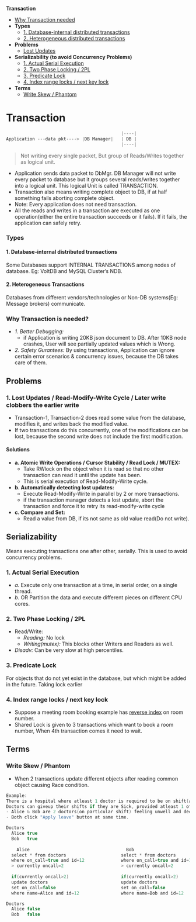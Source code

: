 **Transaction**
- [Why Transaction needed](#w)
- **Types**
  - [1. Database-internal distributed transactions](#t1)
  - [2. Heterogeneous distributed transactions](#t2)
- **Problems**
  - [Lost Updates](#l)
- **Serializability (to avoid Concurrency Problems)**
  - [1. Actual Serial Execution](#s1)
  - [2. Two Phase Locking / 2PL](#s2)
  - [3. Predicate Lock](#s3)
  - [4. Index range locks / next key lock](#s4)
- **Terms**
  - [Write Skew / Phantom](#ws)

# Transaction
```c
                                            |----|
Application ---data pkt----> |DB Manager|   | DB |
                                            |----|
```
> Not writing every single packet, But group of Reads/Writes together as logical unit.

- Application sends data packet to DbMgr. DB Manager will not write every packet to database but it groups several reads/writes together into a logical unit. This logical Unit is called TRANSACTION. 
- Transaction also means writing complete object to DB, if at half something fails aborting complete object.
- Note: Every application does not need transaction.
- All the reads and writes in a transaction are executed as one operation(either the entire transaction succeeds or it fails). If it fails, the application can safely retry.

### Types
<a name=t1></a>
#### 1. Database-internal distributed transactions
Some Databases support INTERNAL TRANSACTIONS among nodes of database. Eg: VoltDB and MySQL Cluster’s NDB.

<a name=t2></a>
#### 2. Heterogeneous Transactions
Databases from different vendors/technologies or Non-DB systems(Eg: Message brokers) communicate.

<a name=w></a>
### Why Transaction is needed?
- _1. Better Debugging:_ 
  - if Application is writing 20KB json document to DB. After 10KB node crashes, User will see partially updated values which is Wrong.
- _2. Safety Gurantees:_ By using transactions, Application can ignore certain error scenarios & concurrency issues, because the DB takes care of them.

## Problems
<a name=l></a>
### 1. Lost Updates / Read-Modify-Write Cycle / Later write clobbers the earlier write
- Transaction-1, Transaction-2 does read some value from the database, modifies it, and writes back the modified value.
- If two transactions do this concurrently, one of the modifications can be lost, because the second write does not include the first modification.
#### Solutions
- **a. Atomic Write Operations / Cursor Stability / Read Lock / MUTEX:**
  - Take RWlock on the object when it is read so that no other transaction can read it until the update has been.
  - This is serial execution of Read-Modify-Write cycle.
- **b. Automatically detecting lost updates:**
  - Execute Read-Modify-Write in parallel by 2 or more transactions.
  - if the transaction manager detects a lost update, abort the transaction and force it to retry its read-modify-write cycle
- **c. Compare and Set:**
  - Read a value from DB, if its not same as old value read(Do not write).

## Serializability
Means executing transactions one after other, serially. This is used to avoid concurrency problems.
<a name=s1></a>
### 1. Actual Serial Execution
- _a._ Execute only one transaction at a time, in serial order, on a single thread.
- _b._ OR Partition the data and execute different pieces on different CPU cores.

<a name=s2></a>
### 2. Two Phase Locking / 2PL
- Read/Write:
  - _Reading:_ No lock
  - _Writing(mutex):_ This blocks other Writers and Readers as well.
- _Disadv:_ Can be very slow at high percentiles.

<a name=s3></a>
### 3. Predicate Lock
For objects that do not yet exist in the database, but which might be added in the future. Taking lock earlier

<a name=s4></a>
### 4. Index range locks / next key lock
- Suppose a meeting room booking example has [reverse index](/System-Design/Concepts/Databases/Indexing/) on room number.
- Shared Lock is given to 3 transactions which want to book a room number, When 4th transaction comes it need to wait.


## Terms
<a name=ws></a>
### Write Skew / Phantom
- When 2 transactions update different objects after reading common object causing Race condition.
```c
Example:
There is a hospital where atleast 1 doctor is required to be on shift(always) in hospital.
Doctors can giveup their shifts if they are Sick, provided atleast 1 of their collegue stays in hospital.
- Alice & Bob are 2 doctors(on particular shift) feeling unwell and decide to request leave.
- Both click "Apply leave" button at same time.

Doctors
  Alice true
  Bob   true
  
    Alice                                     Bob
  select * from doctors                     select * from doctors
  where on_call=true and id=12              where on_call=true and id=12
  > currently oncall=2                      > currently oncall=2
  
  if(currently oncall>2)                    if(currently oncall>2)
  update doctors                            update doctors
  set on_call=false                         set on_call=false
  where name=Alice and id=12                where name=Bob and id=12

Doctors
  Alice false
  Bob   false
```
